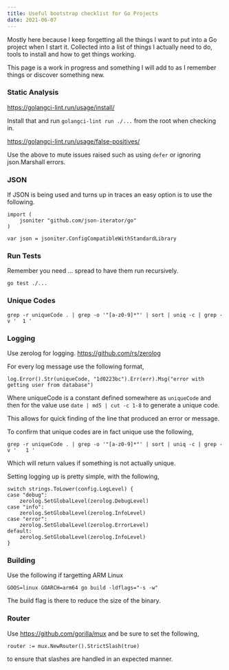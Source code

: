 ```yaml
---
title: Useful bootstrap checklist for Go Projects
date: 2021-06-07
---
```


Mostly here because I keep forgetting all the things I want to put into a Go project when I start it. Collected into a list of things I actually need to do, tools to install and how to get things working.

This page is a work in progress and something I will add to as I remember things or discover something new.

### Static Analysis

https://golangci-lint.run/usage/install/

Install that and run `golangci-lint run ./...` from the root when checking in.

https://golangci-lint.run/usage/false-positives/

Use the above to mute issues raised such as using `defer` or ignoring json.Marshall errors.

### JSON

If JSON is being used and turns up in traces an easy option is to use the following.

```
import (
    jsoniter "github.com/json-iterator/go"
)

var json = jsoniter.ConfigCompatibleWithStandardLibrary
```

### Run Tests

Remember you need ... spread to have them run recursively.

```
go test ./...
```

### Unique Codes

```
grep -r uniqueCode . | grep -o '"[a-z0-9]*"' | sort | uniq -c | grep -v '  1 '
```

### Logging

Use zerolog for logging. https://github.com/rs/zerolog

For every log message use the following format,

```
log.Error().Str(uniqueCode, "1d0223bc").Err(err).Msg("error with getting user from database")
```

Where uniqueCode is a constant defined somewhere as `uniqueCode` and then for the value use `date | md5 | cut -c 1-8` to generate a unique code.

This allows for quick finding of the line that produced an error or message.

To confirm that unique codes are in fact unique use the following,

```
grep -r uniqueCode . | grep -o '"[a-z0-9]*"' | sort | uniq -c | grep -v '   1 '
```

Which will return values if something is not actually unique.

Setting logging up is pretty simple, with the following,

```
switch strings.ToLower(config.LogLevel) {
case "debug":
    zerolog.SetGlobalLevel(zerolog.DebugLevel)
case "info":
    zerolog.SetGlobalLevel(zerolog.InfoLevel)
case "error":
    zerolog.SetGlobalLevel(zerolog.ErrorLevel)
default:
    zerolog.SetGlobalLevel(zerolog.InfoLevel)
}
```

### Building

Use the following if targetting ARM Linux

```
GOOS=linux GOARCH=arm64 go build -ldflags="-s -w"
```

The build flag is there to reduce the size of the binary.


### Router

Use https://github.com/gorilla/mux and be sure to set the following, 


```
router := mux.NewRouter().StrictSlash(true)
```

to ensure that slashes are handled in an expected manner.
